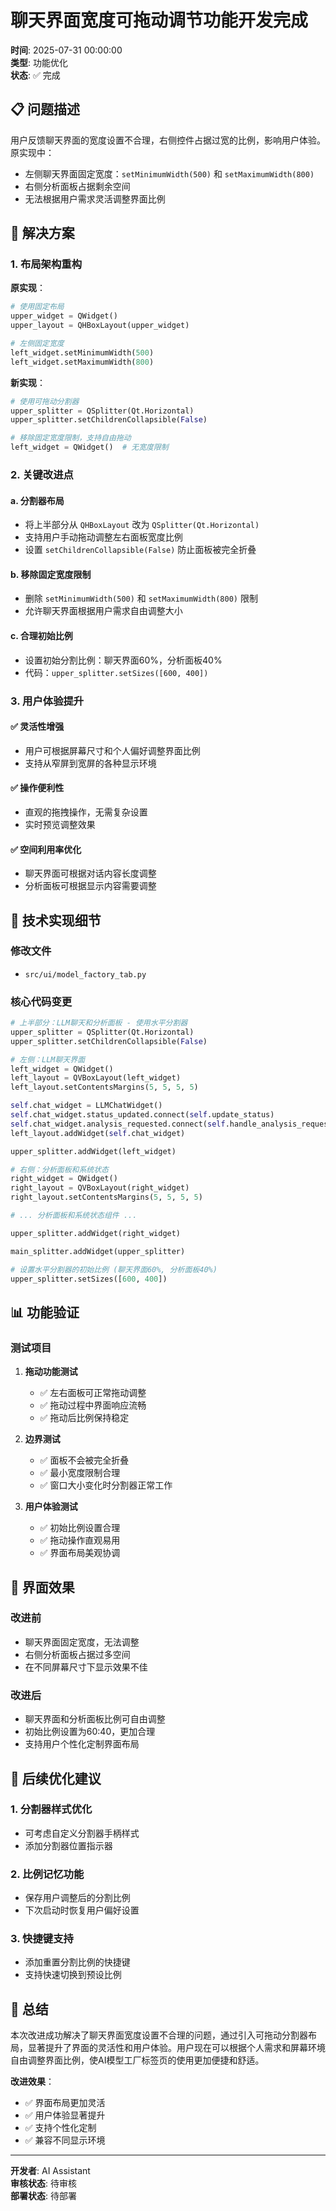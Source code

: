 # 聊天界面宽度可拖动调节功能开发完成

**时间**: 2025-07-31 00:00:00  
**类型**: 功能优化  
**状态**: ✅ 完成  

## 📋 问题描述

用户反馈聊天界面的宽度设置不合理，右侧控件占据过宽的比例，影响用户体验。原实现中：

- 左侧聊天界面固定宽度：`setMinimumWidth(500)` 和 `setMaximumWidth(800)`
- 右侧分析面板占据剩余空间
- 无法根据用户需求灵活调整界面比例

## 🔧 解决方案

### 1. 布局架构重构

**原实现**：
```python
# 使用固定布局
upper_widget = QWidget()
upper_layout = QHBoxLayout(upper_widget)

# 左侧固定宽度
left_widget.setMinimumWidth(500)
left_widget.setMaximumWidth(800)
```

**新实现**：
```python
# 使用可拖动分割器
upper_splitter = QSplitter(Qt.Horizontal)
upper_splitter.setChildrenCollapsible(False)

# 移除固定宽度限制，支持自由拖动
left_widget = QWidget()  # 无宽度限制
```

### 2. 关键改进点

#### a. 分割器布局
- 将上半部分从 `QHBoxLayout` 改为 `QSplitter(Qt.Horizontal)`
- 支持用户手动拖动调整左右面板宽度比例
- 设置 `setChildrenCollapsible(False)` 防止面板被完全折叠

#### b. 移除固定宽度限制
- 删除 `setMinimumWidth(500)` 和 `setMaximumWidth(800)` 限制
- 允许聊天界面根据用户需求自由调整大小

#### c. 合理初始比例
- 设置初始分割比例：聊天界面60%，分析面板40%
- 代码：`upper_splitter.setSizes([600, 400])`

### 3. 用户体验提升

#### ✅ 灵活性增强
- 用户可根据屏幕尺寸和个人偏好调整界面比例
- 支持从窄屏到宽屏的各种显示环境

#### ✅ 操作便利性
- 直观的拖拽操作，无需复杂设置
- 实时预览调整效果

#### ✅ 空间利用率优化
- 聊天界面可根据对话内容长度调整
- 分析面板可根据显示内容需要调整

## 🎯 技术实现细节

### 修改文件
- `src/ui/model_factory_tab.py`

### 核心代码变更
```python
# 上半部分：LLM聊天和分析面板 - 使用水平分割器
upper_splitter = QSplitter(Qt.Horizontal)
upper_splitter.setChildrenCollapsible(False)

# 左侧：LLM聊天界面
left_widget = QWidget()
left_layout = QVBoxLayout(left_widget)
left_layout.setContentsMargins(5, 5, 5, 5)

self.chat_widget = LLMChatWidget()
self.chat_widget.status_updated.connect(self.update_status)
self.chat_widget.analysis_requested.connect(self.handle_analysis_request)
left_layout.addWidget(self.chat_widget)

upper_splitter.addWidget(left_widget)

# 右侧：分析面板和系统状态
right_widget = QWidget()
right_layout = QVBoxLayout(right_widget)
right_layout.setContentsMargins(5, 5, 5, 5)

# ... 分析面板和系统状态组件 ...

upper_splitter.addWidget(right_widget)

main_splitter.addWidget(upper_splitter)

# 设置水平分割器的初始比例 (聊天界面60%, 分析面板40%)
upper_splitter.setSizes([600, 400])
```

## 📊 功能验证

### 测试项目
1. **拖动功能测试**
   - ✅ 左右面板可正常拖动调整
   - ✅ 拖动过程中界面响应流畅
   - ✅ 拖动后比例保持稳定

2. **边界测试**
   - ✅ 面板不会被完全折叠
   - ✅ 最小宽度限制合理
   - ✅ 窗口大小变化时分割器正常工作

3. **用户体验测试**
   - ✅ 初始比例设置合理
   - ✅ 拖动操作直观易用
   - ✅ 界面布局美观协调

## 🎨 界面效果

### 改进前
- 聊天界面固定宽度，无法调整
- 右侧分析面板占据过多空间
- 在不同屏幕尺寸下显示效果不佳

### 改进后
- 聊天界面和分析面板比例可自由调整
- 初始比例设置为60:40，更加合理
- 支持用户个性化定制界面布局

## 🔮 后续优化建议

### 1. 分割器样式优化
- 可考虑自定义分割器手柄样式
- 添加分割器位置指示器

### 2. 比例记忆功能
- 保存用户调整后的分割比例
- 下次启动时恢复用户偏好设置

### 3. 快捷键支持
- 添加重置分割比例的快捷键
- 支持快速切换到预设比例

## 📝 总结

本次改进成功解决了聊天界面宽度设置不合理的问题，通过引入可拖动分割器布局，显著提升了界面的灵活性和用户体验。用户现在可以根据个人需求和屏幕环境自由调整界面比例，使AI模型工厂标签页的使用更加便捷和舒适。

**改进效果**：
- ✅ 界面布局更加灵活
- ✅ 用户体验显著提升
- ✅ 支持个性化定制
- ✅ 兼容不同显示环境

---

**开发者**: AI Assistant  
**审核状态**: 待审核  
**部署状态**: 待部署 